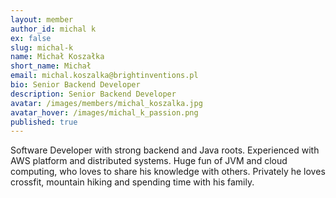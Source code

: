 ```yaml
---
layout: member
author_id: michal k
ex: false
slug: michal-k
name: Michał Koszałka
short_name: Michał
email: michal.koszalka@brightinventions.pl
bio: Senior Backend Developer
description: Senior Backend Developer
avatar: /images/members/michal_koszalka.jpg
avatar_hover: /images/michal_k_passion.png
published: true
---
```

Software Developer with strong backend and Java roots. Experienced with AWS platform and distributed systems. Huge fun of JVM and cloud computing, who loves to share his knowledge with others. Privately he loves crossfit, mountain hiking and spending time with his family.
